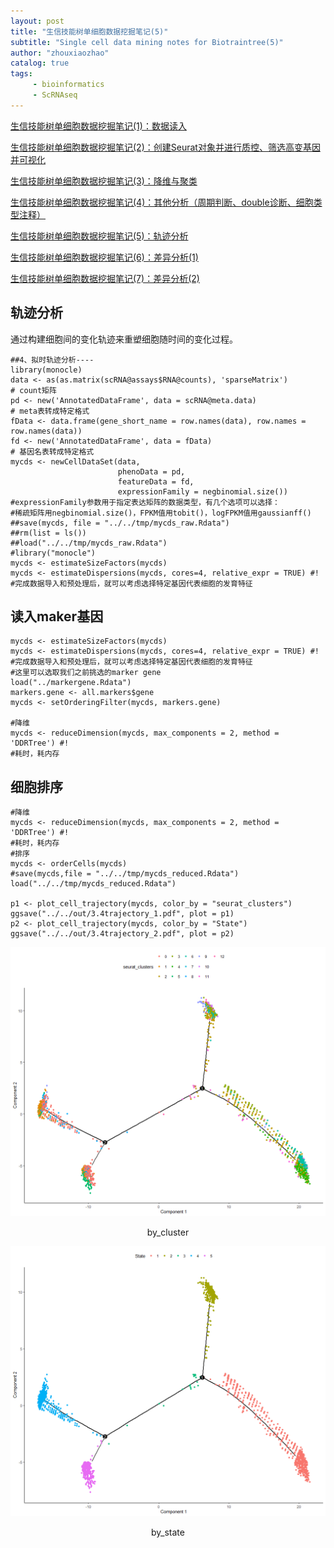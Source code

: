 ```yaml
---
layout: post
title: "生信技能树单细胞数据挖掘笔记(5)"
subtitle: "Single cell data mining notes for Biotraintree(5)"
author: "zhouxiaozhao"
catalog: true
tags:
     - bioinformatics
     - ScRNAseq
---
```

[生信技能树单细胞数据挖掘笔记(1)：数据读入](https://www.zhouxiaozhao.cn/2020/10/24/ScRNAseq(7)/)

[生信技能树单细胞数据挖掘笔记(2)：创建Seurat对象并进行质控、筛选高变基因并可视化](https://www.zhouxiaozhao.cn/2020/10/27/ScRNAseq(8)/)

[生信技能树单细胞数据挖掘笔记(3)：降维与聚类](https://www.zhouxiaozhao.cn/2020/10/29/ScRNAseq(9)/)

[生信技能树单细胞数据挖掘笔记(4)：其他分析（周期判断、double诊断、细胞类型注释）](https://www.zhouxiaozhao.cn/2020/10/31/ScRNAseq(10)/)

[生信技能树单细胞数据挖掘笔记(5)：轨迹分析](https://www.zhouxiaozhao.cn/2020/11/03/ScRNAseq(11)/)

[生信技能树单细胞数据挖掘笔记(6)：差异分析(1)](https://www.zhouxiaozhao.cn/2020/11/05/ScRNAseq(12)/)

[生信技能树单细胞数据挖掘笔记(7)：差异分析(2)](https://www.zhouxiaozhao.cn/2020/11/07/ScRNAseq(13)/)

## 轨迹分析

通过构建细胞间的变化轨迹来重塑细胞随时间的变化过程。

```
##4、拟时轨迹分析----
library(monocle)
data <- as(as.matrix(scRNA@assays$RNA@counts), 'sparseMatrix')
# count矩阵
pd <- new('AnnotatedDataFrame', data = scRNA@meta.data)
# meta表转成特定格式
fData <- data.frame(gene_short_name = row.names(data), row.names = row.names(data))
fd <- new('AnnotatedDataFrame', data = fData)
# 基因名表转成特定格式
mycds <- newCellDataSet(data,
                        phenoData = pd,
                        featureData = fd,
                        expressionFamily = negbinomial.size())
#expressionFamily参数用于指定表达矩阵的数据类型，有几个选项可以选择：
#稀疏矩阵用negbinomial.size()，FPKM值用tobit()，logFPKM值用gaussianff()
##save(mycds, file = "../../tmp/mycds_raw.Rdata")
##rm(list = ls())
##load("../../tmp/mycds_raw.Rdata")
#library("monocle")
mycds <- estimateSizeFactors(mycds)
mycds <- estimateDispersions(mycds, cores=4, relative_expr = TRUE) #!
#完成数据导入和预处理后，就可以考虑选择特定基因代表细胞的发育特征

```

## 读入maker基因

```
mycds <- estimateSizeFactors(mycds)
mycds <- estimateDispersions(mycds, cores=4, relative_expr = TRUE) #!
#完成数据导入和预处理后，就可以考虑选择特定基因代表细胞的发育特征
#这里可以选取我们之前挑选的marker gene
load("../markergene.Rdata")
markers.gene <- all.markers$gene
mycds <- setOrderingFilter(mycds, markers.gene)

#降维
mycds <- reduceDimension(mycds, max_components = 2, method = 'DDRTree') #!
#耗时，耗内存
```



## 细胞排序

```
#降维
mycds <- reduceDimension(mycds, max_components = 2, method = 'DDRTree') #!
#耗时，耗内存
#排序
mycds <- orderCells(mycds)
#save(mycds,file = "../../tmp/mycds_reduced.Rdata")
load("../../tmp/mycds_reduced.Rdata")

p1 <- plot_cell_trajectory(mycds, color_by = "seurat_clusters")
ggsave("../../out/3.4trajectory_1.pdf", plot = p1) 
p2 <- plot_cell_trajectory(mycds, color_by = "State")
ggsave("../../out/3.4trajectory_2.pdf", plot = p2) 
```

![image-20201110200838742](/img/posts/2020.11.03/image-20201110200838742.png)

<center>
    by_cluster
</center>

![image-20201110201001660](/img/posts/2020.11.03/image-20201110201001660.png)

<center>
    by_state
</center>

